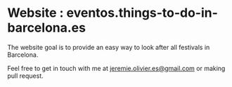 # Website : eventos.things-to-do-in-barcelona.es

The website goal is to provide an easy way to look after all festivals in Barcelona.

Feel free to get in touch with me at jeremie.olivier.es@gmail.com
or making pull request.
